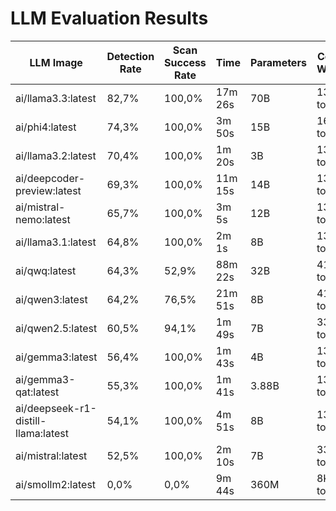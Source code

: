 # LLM Evaluation Results

| LLM Image | Detection Rate | Scan Success Rate | Time | Parameters | Context Window | Size |
|-----------|----------------|-------------------|------|------------|----------------|------|
| ai/llama3.3:latest | 82,7% | 100,0% | 17m 26s | 70B | 131K tokens | 39.59 GB |
| ai/phi4:latest | 74,3% | 100,0% | 3m 50s | 15B | 16K tokens | 8.43 GB |
| ai/llama3.2:latest | 70,4% | 100,0% | 1m 20s | 3B | 131K tokens | 1.87 GB |
| ai/deepcoder-preview:latest | 69,3% | 100,0% | 11m 15s | 14B | 131K tokens | 8.37 GB |
| ai/mistral-nemo:latest | 65,7% | 100,0% | 3m 5s | 12B | 131K tokens | 6.96 GB |
| ai/llama3.1:latest | 64,8% | 100,0% | 2m 1s | 8B | 131K tokens | 4.58 GB |
| ai/qwq:latest | 64,3% | 52,9% | 88m 22s | 32B | 41K tokens | 18.48 GB |
| ai/qwen3:latest | 64,2% | 76,5% | 21m 51s | 8B | 41K tokens | 4.68 GB |
| ai/qwen2.5:latest | 60,5% | 94,1% | 1m 49s | 7B | 33K tokens | 4.36 GB |
| ai/gemma3:latest | 56,4% | 100,0% | 1m 43s | 4B | 131K tokens | 2.31 GB |
| ai/gemma3-qat:latest | 55,3% | 100,0% | 1m 41s | 3.88B | 131K tokens | 2.93 GB |
| ai/deepseek-r1-distill-llama:latest | 54,1% | 100,0% | 4m 51s | 8B | 131K tokens | 4.58 GB |
| ai/mistral:latest | 52,5% | 100,0% | 2m 10s | 7B | 33K tokens | 4.07 GB |
| ai/smollm2:latest | 0,0% | 0,0% | 9m 44s | 360M | 8K tokens | 256.35 MB |